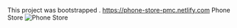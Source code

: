 This project was bootstrapped .
https://phone-store-pmc.netlify.com
Phone Store
![Phone Store](https://github.com/chanhcs/sales-site/blob/master/document/phone_store.jpg)








